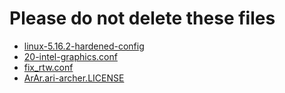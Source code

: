 # Please do not delete these files

- [linux-5.16.2-hardened-config](/files/linux-5.16.2-hardened-config)
- [20-intel-graphics.conf](/files/20-intel-graphics.conf)
- [fix_rtw.conf](/files/fix_rtw.conf)
- [ArAr.ari-archer.LICENSE](/files/ArAr.ari-archer.LICENSE)

